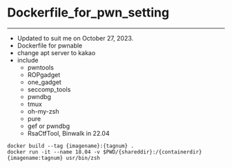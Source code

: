 # Dockerfile_for_pwn_setting
---
- Updated to suit me on October 27, 2023.
- Dockerfile for pwnable
- change apt server to kakao
- include 
  - pwntools
  - ROPgadget
  - one_gadget
  - seccomp_tools
  - pwndbg
  - tmux
  - oh-my-zsh
  - pure
  - gef or pwndbg
  - RsaCtfTool, Binwalk in 22.04
```
docker build --tag {imagename}:{tagnum} .
docker run -it --name 18.04 -v $PWD/{shareddir}:/{containerdir} {imagename:tagnum} usr/bin/zsh
```
